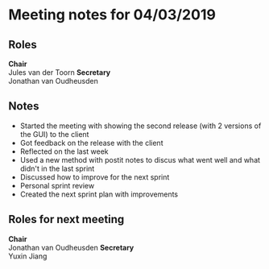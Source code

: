 # Meeting notes for 04/03/2019

## Roles
**Chair**   
Jules van der Toorn
**Secretary**  
Jonathan van Oudheusden

## Notes
* Started the meeting with showing the second release (with 2 versions of the GUI) to the client
* Got feedback on the release with the client
* Reflected on the last week
* Used a new method with postit notes to discus what went well and what didn't in the last sprint
* Discussed how to improve for the next sprint
* Personal sprint review
* Created the next sprint plan with improvements

## Roles for next meeting
**Chair**   
Jonathan van Oudheusden 
**Secretary**  
Yuxin Jiang
